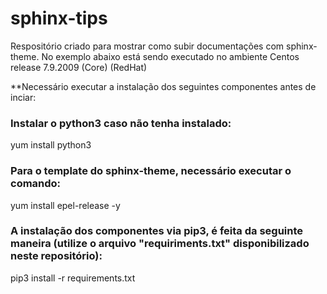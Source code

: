 # sphinx-tips

Respositório criado para mostrar como subir documentações com sphinx-theme.
No exemplo abaixo está sendo executado no ambiente Centos release 7.9.2009 (Core) (RedHat)


**Necessário executar a instalação dos seguintes componentes antes de inciar:

### Instalar o python3 caso não tenha instalado:
  yum install python3
  

### Para o template do sphinx-theme, necessário executar o comando:
  yum install epel-release -y
 
 
### A instalação dos componentes via pip3, é feita da seguinte maneira (utilize o arquivo "requiriments.txt" disponibilizado neste repositório):
 
  pip3 install -r requirements.txt
   
   
